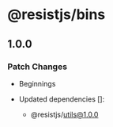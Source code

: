 # @resistjs/bins

## 1.0.0
### Patch Changes



- Beginnings

- Updated dependencies []:
  - @resistjs/utils@1.0.0
